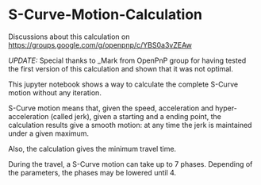 # S-Curve-Motion-Calculation
Discussions about this calculation on https://groups.google.com/g/openpnp/c/YBS0a3vZEAw

*UPDATE:* Special thanks to _Mark from OpenPnP group for having tested the first version of this calculation and shown that it was not optimal.

This jupyter notebook shows a way to calculate the complete S-Curve motion without any iteration.

S-Curve motion means that, given the speed, acceleration and hyper-acceleration (called jerk), given a starting and a ending point, the calculation results give a smooth motion: at any time the jerk is maintained under a given maximum.

Also, the calculation gives the minimum travel time.

During the travel, a S-Curve motion can take up to 7 phases. Depending of the parameters, the phases may be lowered until 4.
